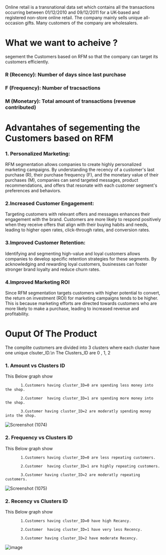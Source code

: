 Online retail is a transnational data set which contains all the transactions occurring between 01/12/2010 and 09/12/2011 for a UK-based and registered non-store online retail. 
The company mainly sells unique all-occasion gifts. Many customers of the company are wholesalers.



# What we want to acheive ?

segement the Customers based on RFM so that the company can target its customers efficiently.

### R (Recency): Number of days since last purchase
### F (Frequency): Number of tracsactions
### M (Monetary): Total amount of transactions (revenue contributed)




# Advantahes of segementing the Customers based on RFM 

### 1. Personalized Marketing:
RFM segmentation allows companies to create highly personalized marketing campaigns. 
By understanding the recency of a customer's last purchase (R), their purchase frequency (F), and the monetary value of their purchases (M), companies can send targeted messages, 
product recommendations, and offers that resonate with each customer segment's preferences and behaviors.

### 2.Increased Customer Engagement: 
Targeting customers with relevant offers and messages enhances their engagement with the brand. Customers are more likely to respond positively when they receive offers that 
align with their buying habits and needs, leading to higher open rates, click-through rates, and conversion rates.

### 3.Improved Customer Retention:
Identifying and segmenting high-value and loyal customers allows companies to develop specific retention strategies for these segments.
By acknowledging and rewarding loyal customers, businesses can foster stronger brand loyalty and reduce churn rates.

### 4.Improved Marketing ROI
Since RFM segmentation targets customers with higher potential to convert, the return on investment (ROI) for marketing campaigns tends to be higher. 
This is because marketing efforts are directed towards customers who are more likely to make a purchase, leading to increased revenue and profitability.



# Ouput Of The Product 
 The complite customers are divided into 3 clusters where each cluster have one unique clsuter_ID.\n
 The Clusters_ID are 0 , 1, 2

### 1. Amount vs Clusters ID
This Below graph show 

           1.Customers having cluster_ID=0 are spending less money into the shop.
           
           2.Customer  having cluster_ID=1 are spending more money into the shop.
           
           3.Customer having cluster_ID=2 are moderatly spending money into the shop.
           


![Screenshot (1074)](https://github.com/vaibhav-423/Customer_Segmentation_Machine_Learning/assets/109592379/cbd8a977-2038-437a-a027-c5a82bb4fd5a)


### 2. Frequency vs Clusters ID

This Below graph show 

           1.Customers having cluster_ID=0 are less repeating customers.
           
           2.Customer  having cluster_ID=1 are highly repeating customers.
           
           3.Customer having cluster_ID=2 are moderatly repeating customers.


![Screenshot (1075)](https://github.com/vaibhav-423/Customer_Segmentation_Machine_Learning/assets/109592379/0a937cb1-58a9-4997-903a-1ee97c31156d)



### 2. Recency vs Clusters ID

This Below graph show 

           1.Customers having cluster_ID=0 have high Recancy.
           
           2.Customer  having cluster_ID=1 have very less Recency.
           
           3.Customer having cluster_ID=2 have moderate Recency.

![image](https://github.com/vaibhav-423/Customer_Segmentation_Machine_Learning/assets/109592379/da8167fc-4bd6-4935-8598-8ba123ea0f4a)


